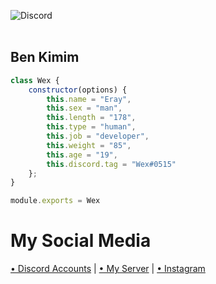 

![Discord](https://discord.c99.nl/widget/theme-5/728161454288535604.png)<br><br> 

<h2>Ben Kimim</h2>

```js
class Wex {
    constructor(options) {
        this.name = "Eray",
        this.sex = "man",
        this.length = "178",
        this.type = "human",
        this.job = "developer",
        this.weight = "85",
        this.age = "19",
        this.discord.tag = "Wex#0515"
    };
}

module.exports = Wex
```
# My Social Media 
[• Discord Accounts](https://discord.com/users/728161454288535604) | [• My Server](https://discord.gg/515) | [• Instagram](https://www.instagram.com/wexsakinol)
